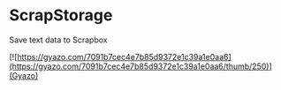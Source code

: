 # ScrapStorage

Save text data to Scrapbox

[![https://gyazo.com/7091b7cec4e7b85d9372e1c39a1e0aa6](https://gyazo.com/7091b7cec4e7b85d9372e1c39a1e0aa6/thumb/250)](Gyazo)